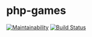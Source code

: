 # php-games
[![Maintainability](https://api.codeclimate.com/v1/badges/24d658ca4d0a737c2d7b/maintainability)](https://codeclimate.com/github/zxz112/php-games/maintainability)
[![Build Status](https://travis-ci.org/zxz112/php-games.svg?branch=master)](https://travis-ci.org/zxz112/php-games)
